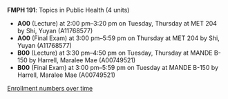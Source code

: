 **FMPH 191**: Topics in Public Health (4 units)

- **A00** (Lecture) at 2:00 pm–3:20 pm on Tuesday, Thursday at MET 204 by Shi, Yuyan (A11768577)
- **A00** (Final Exam) at 3:00 pm–5:59 pm on Thursday at MET 204 by Shi, Yuyan (A11768577)
- **B00** (Lecture) at 3:30 pm–4:50 pm on Tuesday, Thursday at MANDE B-150 by Harrell, Maralee Mae (A00749521)
- **B00** (Final Exam) at 3:00 pm–5:59 pm on Tuesday at MANDE B-150 by Harrell, Maralee Mae (A00749521)

[Enrollment numbers over time](./FMPH191.tsv)
